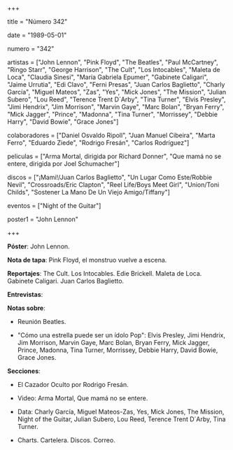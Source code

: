 +++

title = "Número 342"

date = "1989-05-01"

numero = "342"

artistas = ["John Lennon", "Pink Floyd", "The Beatles", "Paul McCartney", "Ringo Starr", "George Harrison", "The Cult", "Los Intocables", "Maleta de Loca", "Claudia Sinesi", "María Gabriela Epumer", "Gabinete Caligari", "Jaime Urrutia", "Edi Clavo", "Ferni Presas", "Juan Carlos Baglietto", "Charly García", "Miguel Mateos", "Zas", "Yes", "Mick Jones", "The Mission", "Julian Subero", "Lou Reed", "Terence Trent D´Arby", "Tina Turner", "Elvis Presley", "Jimi Hendrix", "Jim Morrison", "Marvin Gaye", "Marc Bolan", "Bryan Ferry", "Mick Jagger", "Prince", "Madonna", "Tina Turner", "Morrissey", "Debbie Harry", "David Bowie", "Grace Jones"]

colaboradores = ["Daniel Osvaldo Ripoll", "Juan Manuel Cibeira", "Marta Ferro", "Eduardo Ziede", "Rodrigo Fresán", "Carlos Rodríguez"]

peliculas = ["Arma Mortal, dirigida por Richard Donner", "Que mamá no se entere, dirigida por Joel Schumacher"]

discos = ["¡Mami!/Juan Carlos Baglietto", "Un Lugar Como Este/Robbie Nevil", "Crossroads/Eric Clapton", "Reel Life/Boys Meet Girl", "Union/Toni Childs", "Sostener La Mano De Un Viejo Amigo/Tiffany"]

eventos = ["Night of the Guitar"]

poster1 = "John Lennon"

+++


**Póster**: John Lennon.

**Nota de tapa**: Pink Floyd, el monstruo vuelve a escena. 

**Reportajes**: The Cult. Los Intocables. Edie Brickell. Maleta de Loca. Gabinete Caligari. Juan Carlos Baglietto.

**Entrevistas**: 

**Notas sobre**:

- Reunión Beatles.

- "Cómo una estrella puede ser un ídolo Pop": Elvis Presley, Jimi Hendrix, Jim Morrison, Marvin Gaye, Marc Bolan, Bryan Ferry, Mick Jagger, Prince, Madonna, Tina Turner, Morrissey, Debbie Harry, David Bowie, Grace Jones.

**Secciones**:

- El Cazador Oculto por Rodrigo Fresán.

- Video: Arma Mortal, Que mamá no se entere. 

- Data: Charly García, Miguel Mateos-Zas, Yes, Mick Jones, The Mission, Night of the Guitar, Julian Subero, Lou Reed, Terence Trent D´Arby, Tina Turner.

- Charts. Cartelera. Discos. Correo.
